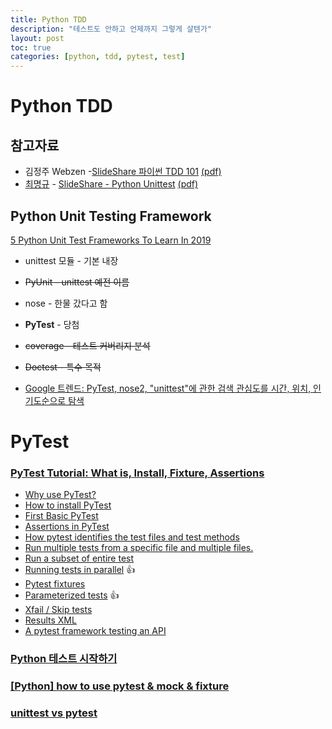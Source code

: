 ```yaml
---
title: Python TDD
description: "테스트도 안하고 언제까지 그렇게 살텐가"
layout: post
toc: true
categories: [python, tdd, pytest, test]
---
```


# Python TDD

## 참고자료

- 김정주 Webzen -[SlideShare 파이썬 TDD 101](https://www.slideshare.net/ssuser163469/tdd-101?from_action=save) [(pdf)](오늘공부.2019.0903.assets\tdd101-150316165839-conversion-gate01.pdf) 
- [최명규](https://www.slideshare.net/bench8704?utm_campaign=profiletracking&utm_medium=sssite&utm_source=ssslideview) - [SlideShare - Python Unittest](https://www.slideshare.net/bench8704/python-unittest?next_slideshow=1) [(pdf)](오늘공부.2019.0903.assets\pythonunittest-141215203459-conversion-gate02.pdf) 

## Python Unit Testing Framework

[5 Python Unit Test Frameworks To Learn In 2019](https://www.analyticsindiamag.com/5-python-unit-test-frameworks-to-learn-in-2019/)

- unittest 모듈 - 기본 내장

- ~~PyUnit - unittest 예전 이름~~

- nose - 한물 갔다고 함

- **PyTest** - 당첨

- ~~coverage - 테스트 커버리지 분석~~

- ~~Doctest - 특수 목적~~

- [Google 트렌드: PyTest, nose2, "unittest"에 관한 검색 관심도를 시간, 위치, 인기도순으로 탐색](https://trends.google.co.kr/trends/explore?date=today%2012-m,today%2012-m,today%2012-m&geo=,,&q=unittest,nose2,PyTest&hl=ko&tz=-540)

# PyTest

### [PyTest Tutorial: What is, Install, Fixture, Assertions](https://www.guru99.com/pytest-tutorial.html)

- [Why use PyTest?](https://www.guru99.com/pytest-tutorial.html#2) 
- [How to install PyTest](https://www.guru99.com/pytest-tutorial.html#3) 
- [First Basic PyTest](https://www.guru99.com/pytest-tutorial.html#4) 
- [Assertions in PyTest](https://www.guru99.com/pytest-tutorial.html#5) 
- [How pytest identifies the test files and test methods](https://www.guru99.com/pytest-tutorial.html#6) 
- [Run multiple tests from a specific file and multiple files.](https://www.guru99.com/pytest-tutorial.html#7) 
- [Run a subset of entire test](https://www.guru99.com/pytest-tutorial.html#8) 
- [Running tests in parallel](https://www.guru99.com/pytest-tutorial.html#9)   :+1:
- [Pytest fixtures](https://www.guru99.com/pytest-tutorial.html#10) 
- [Parameterized tests](https://www.guru99.com/pytest-tutorial.html#11)  :+1:
- [Xfail / Skip tests](https://www.guru99.com/pytest-tutorial.html#12) 
- [Results XML](https://www.guru99.com/pytest-tutorial.html#13) 
- [A pytest framework testing an API](https://www.guru99.com/pytest-tutorial.html#14) 

### [Python 테스트 시작하기](https://www.slideshare.net/hosunglee948/python-52222334)

### [[Python] how to use pytest & mock & fixture](https://code13.tistory.com/256)

### [unittest vs pytest](https://www.bangseongbeom.com/unittest-vs-pytest.html)
